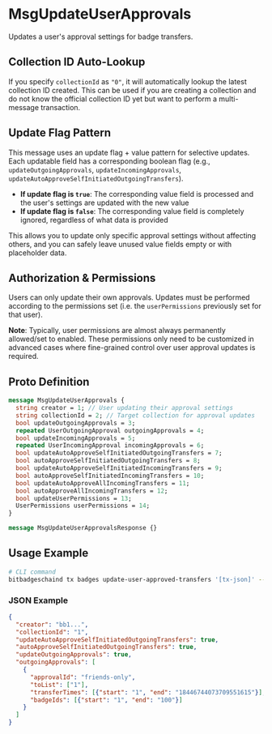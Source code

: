 # MsgUpdateUserApprovals

Updates a user's approval settings for badge transfers.

## Collection ID Auto-Lookup

If you specify `collectionId` as `"0"`, it will automatically lookup the latest collection ID created. This can be used if you are creating a collection and do not know the official collection ID yet but want to perform a multi-message transaction.

## Update Flag Pattern

This message uses an update flag + value pattern for selective updates. Each updatable field has a corresponding boolean flag (e.g., `updateOutgoingApprovals`, `updateIncomingApprovals`, `updateAutoApproveSelfInitiatedOutgoingTransfers`).

- **If update flag is `true`**: The corresponding value field is processed and the user's settings are updated with the new value
- **If update flag is `false`**: The corresponding value field is completely ignored, regardless of what data is provided

This allows you to update only specific approval settings without affecting others, and you can safely leave unused value fields empty or with placeholder data.

## Authorization & Permissions

Users can only update their own approvals. Updates must be performed according to the permissions set (i.e. the `userPermissions` previously set for that user).

**Note**: Typically, user permissions are almost always permanently allowed/set to enabled. These permissions only need to be customized in advanced cases where fine-grained control over user approval updates is required.

## Proto Definition

```protobuf
message MsgUpdateUserApprovals {
  string creator = 1; // User updating their approval settings
  string collectionId = 2; // Target collection for approval updates
  bool updateOutgoingApprovals = 3;
  repeated UserOutgoingApproval outgoingApprovals = 4;
  bool updateIncomingApprovals = 5;
  repeated UserIncomingApproval incomingApprovals = 6;
  bool updateAutoApproveSelfInitiatedOutgoingTransfers = 7;
  bool autoApproveSelfInitiatedOutgoingTransfers = 8;
  bool updateAutoApproveSelfInitiatedIncomingTransfers = 9;
  bool autoApproveSelfInitiatedIncomingTransfers = 10;
  bool updateAutoApproveAllIncomingTransfers = 11;
  bool autoApproveAllIncomingTransfers = 12;
  bool updateUserPermissions = 13;
  UserPermissions userPermissions = 14;
}

message MsgUpdateUserApprovalsResponse {}
```

## Usage Example

```bash
# CLI command
bitbadgeschaind tx badges update-user-approved-transfers '[tx-json]' --from user-key
```

### JSON Example
```json
{
  "creator": "bb1...",
  "collectionId": "1",
  "updateAutoApproveSelfInitiatedOutgoingTransfers": true,
  "autoApproveSelfInitiatedOutgoingTransfers": true,
  "updateOutgoingApprovals": true,
  "outgoingApprovals": [
    {
      "approvalId": "friends-only",
      "toList": ["1"],
      "transferTimes": [{"start": "1", "end": "18446744073709551615"}],
      "badgeIds": [{"start": "1", "end": "100"}]
    }
  ]
}
```